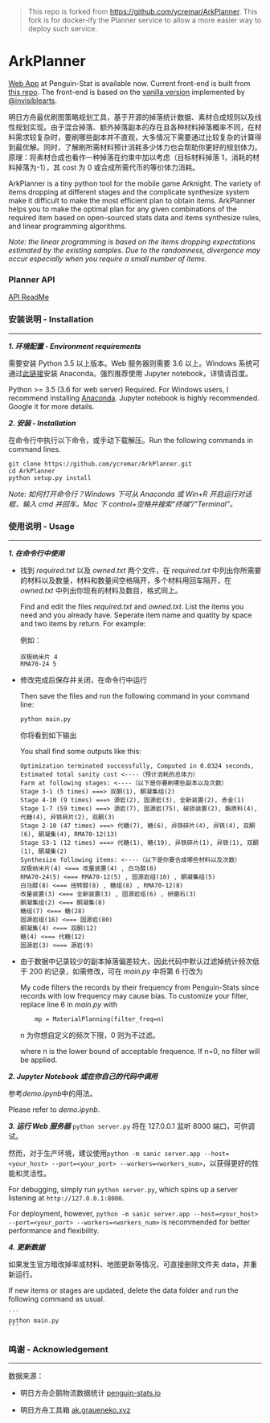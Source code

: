 > This repo is forked from https://github.com/ycremar/ArkPlanner.
> This fork is for docker-ify the Planner service to allow a more easier way to deploy such service.

# ArkPlanner

[Web App](https://planner.penguin-stats.io/) at Penguin-Stat is available now. Current front-end is built from [this repo](https://github.com/ycremar/ArkPlanner-FrontEnd). The front-end is based on the [vanilla version](https://ak.inva.land/) implemented by [@invisiblearts](https://github.com/invisiblearts).

明日方舟最优刷图策略规划工具，基于开源的掉落统计数据、素材合成规则以及线性规划实现。由于混合掉落、额外掉落副本的存在且各种材料掉落概率不同，在材料需求较复杂时，要刷哪些副本并不直观，大多情况下需要通过比较复杂的计算得到最优解。同时，了解刷所需材料预计消耗多少体力也会帮助你更好的规划体力。原理：将素材合成也看作一种掉落在约束中加以考虑（目标材料掉落 1，消耗的材料掉落为-1），其 cost 为 0 或合成所需代币的等价体力消耗。

ArkPlanner is a tiny python tool for the mobile game Arknight. The variety of items dropping at different stages and the complicate synthesize system make it difficult to make the most efficient plan to obtain items. ArkPlanner helps you to make the optimal plan for any given combinations of the required item based on open-sourced stats data and items synthesize rules, and linear programming algorithms.

_Note: the linear programming is based on the items dropping expectations estimated by the existing samples. Due to the randomness, divergence may occur especially when you require a small number of items._

### Planner API

[API ReadMe](https://github.com/ycremar/ArkPlanner/blob/master/API.md)

### 安装说明 - Installation

---

**_1. 环境配置 - Environment requirements_**

需要安装 Python 3.5 以上版本。Web 服务器则需要 3.6 以上。Windows 系统可通过[此链接](https://www.anaconda.com/distribution/)安装 Anaconda。强烈推荐使用 Jupyter notebook，详情请百度。

Python >= 3.5 (3.6 for web server) Required. For Windows users, I recommend installing [Anaconda](https://www.anaconda.com/distribution/). Jupyter notebook is highly recommended. Google it for more details.

**_2. 安装 - Installation_**

在命令行中执行以下命令，或手动下载解压。Run the following commands in command lines.

```
git clone https://github.com/ycremar/ArkPlanner.git
cd ArkPlanner
python setup.py install
```

_Note: 如何打开命令行？Windows 下可从 Anaconda 或 Win+R 开启运行对话框，输入 cmd 并回车。Mac 下 control+空格并搜索“终端”/“Terminal”。_

### 使用说明 - Usage

---

**_1. 在命令行中使用_**

- 找到 _required.txt_ 以及 _owned.txt_ 两个文件，在 _required.txt_ 中列出你所需要的材料以及数量，材料和数量间空格隔开，多个材料用回车隔开，在 _owned.txt_ 中列出你现有的材料及数目，格式同上。

  Find and edit the files _required.txt_ and _owned.txt_. List the items you need and you already have. Seperate item name and quatity by space and two items by return. For example:

  例如：

  ```
  双极纳米片 4
  RMA70-24 5
  ```

- 修改完成后保存并关闭，在命令行中运行

  Then save the files and run the following command in your command line:

  ```
  python main.py
  ```

  你将看到如下输出

  You shall find some outputs like this:

  ```
  Optimization terminated successfully, Computed in 0.0324 seconds,
  Estimated total sanity cost <----（预计消耗的总体力）
  Farm at following stages: <----（以下是你要刷哪些副本以及次数）
  Stage 3-1 (5 times) ===> 双酮(1), 酮凝集组(2)
  Stage 4-10 (9 times) ===> 源岩(2), 固源岩(3), 全新装置(2), 赤金(1)
  Stage 1-7 (59 times) ===> 源岩(7), 固源岩(75), 破损装置(2), 酯原料(4), 代糖(4), 异铁碎片(2), 双酮(3)
  Stage 2-10 (47 times) ===> 代糖(7), 糖(6), 异铁碎片(4), 异铁(4), 双酮(6), 酮凝集(4), RMA70-12(13)
  Stage S3-1 (12 times) ===> 代糖(1), 糖(19), 异铁碎片(1), 异铁(1), 双酮(1), 酮凝集(2)
  Synthesize following items: <----（以下是你要合成哪些材料以及次数）
  双极纳米片(4) <=== 改量装置(4) , 白马醇(8)
  RMA70-24(5) <=== RMA70-12(5) , 固源岩组(10) , 酮凝集组(5)
  白马醇(8) <=== 扭转醇(8) , 糖组(8) , RMA70-12(8)
  改量装置(3) <=== 全新装置(3) , 固源岩组(6) , 研磨石(3)
  酮凝集组(2) <=== 酮凝集(8)
  糖组(7) <=== 糖(28)
  固源岩组(16) <=== 固源岩(80)
  酮凝集(4) <=== 双酮(12)
  糖(4) <=== 代糖(12)
  固源岩(3) <=== 源岩(9)
  ```

- 由于数据中记录较少的副本掉落偏差较大，因此代码中默认过滤掉统计频次低于 200 的记录，如需修改，可在 _main.py_ 中将第 6 行改为

  My code filters the records by their frequency from Penguin-Stats since records with low frequency may cause bias. To customize your filter, replace line 6 in _main.py_ with

  ```
      mp = MaterialPlanning(filter_freq=n)
  ```

  n 为你想自定义的频次下限，0 则为不过滤。

  where n is the lower bound of acceptable frequence. If n=0, no filter will be applied.

**_2. Jupyter Notebook 或在你自己的代码中调用_**

参考*demo.ipynb*中的用法。

Please refer to _demo.ipynb_.

**_3. 运行 Web 服务器_**
`python server.py` 将在 127.0.0.1 监听 8000 端口，可供调试。

然而，对于生产环境，建议使用`python -m sanic server.app --host=<your_host> --port=<your_port> --workers=<workers_num>`，以获得更好的性能和灵活性。

For debugging, simply run `python server.py`, which spins up a server listening at `http://127.0.0.1:8000`.

For deployment, however, `python -m sanic server.app --host=<your_host> --port=<your_port> --workers=<workers_num>` is recommended for better performance and flexibility.

**_4. 更新数据_**

如果发生官方暗改掉率或材料、地图更新等情况，可直接删除文件夹 data，并重新运行。

If new items or stages are updated, delete the data folder and run the following command as usual.

    ```
    python main.py
    ```

### 鸣谢 - Acknowledgement

---

数据来源：

- 明日方舟企鹅物流数据统计 [penguin-stats.io](https://penguin-stats.io/)

- 明日方舟工具箱 [ak.graueneko.xyz](https://ak.graueneko.xyz/)

